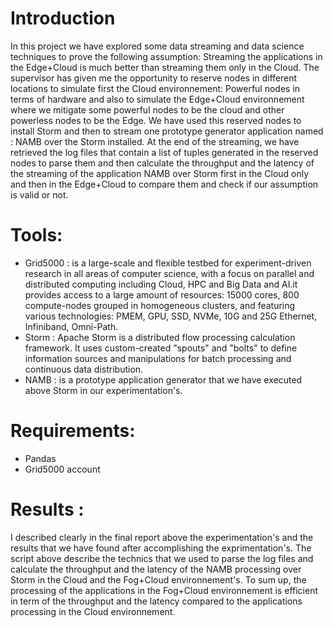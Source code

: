 # Introduction
In this project we have explored some data streaming  and data science techniques to prove the following assumption:  Streaming the applications in the Edge+Cloud is much better than streaming them only in the Cloud. The supervisor has given me the opportunity to reserve nodes in different locations to simulate first the Cloud environnement: Powerful nodes in terms of hardware and also to simulate the Edge+Cloud environnement where we mitigate some powerful nodes to be the cloud and other powerless nodes to be the Edge. We have used this reserved nodes to install Storm and then to stream one prototype generator application named : NAMB over the Storm installed. At the end of the streaming, we have retrieved the log files that contain a list of tuples generated in the reserved nodes to parse them and then calculate the throughput and the latency of the streaming of the application NAMB over Storm first in the Cloud only and then in the Edge+Cloud to compare them and check if our assumption is valid or not.
# Tools:
- Grid5000 : is a large-scale and flexible testbed for experiment-driven research in all areas of computer science, with a focus on parallel and distributed computing including Cloud, HPC and Big Data and AI.it provides access to a large amount of resources: 15000 cores, 800 compute-nodes grouped in homogeneous clusters, and featuring various technologies: PMEM, GPU, SSD, NVMe, 10G and 25G Ethernet, Infiniband, Omni-Path.
- Storm : Apache Storm is a distributed flow processing calculation framework. It uses custom-created "spouts" and "bolts" to define information sources and manipulations for batch processing and continuous data distribution.
- NAMB : is a prototype application generator that we have executed above Storm in our experimentation's.
# Requirements:
 - Pandas
 - Grid5000 account
 # Results : 
   I described clearly in the final report above the experimentation's and the results that we have found after accomplishing the exprimentation's. The script above describe the technics  that we used to parse the log files and calculate the throughput and the latency of the NAMB processing over Storm in the Cloud and the Fog+Cloud environnement's. To sum up, the processing of the applications in the Fog+Cloud environnement is efficient in term of the throughput and the latency compared to the applications processing in the Cloud environnement.
